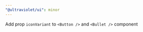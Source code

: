 ```yaml
---
"@ultraviolet/ui": minor
---
```


Add prop `iconVariant` to `<Button />` and `<Bullet />` component
